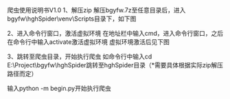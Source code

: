 爬虫使用说明书V1.0
1、解压zip
解压bgyfw.7z至任意目录后，进入bgyfw\hghSpider\venv\Scripts目录下，如下图


2、进入命令行窗口，激活虚拟环境
在地址栏中输入cmd，进入命令行窗口，之后在命令行中输入activate激活虚拟环境
虚拟环境激活后见下图


3、跳转至爬虫目录，开始执行爬虫
如命令行中输入cd E:\Project\bgyfw\hghSpider跳转至hghSpider目录（*需要具体根据实际zip解压路径而定）


输入python -m begin.py开始执行爬虫
